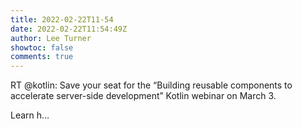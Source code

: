 ```yaml
---
title: 2022-02-22T11-54
date: 2022-02-22T11:54:49Z
author: Lee Turner
showtoc: false
comments: true
---
```


RT @kotlin: Save your seat for the “Building reusable components to accelerate server-side development” Kotlin webinar on March 3.

Learn h…

